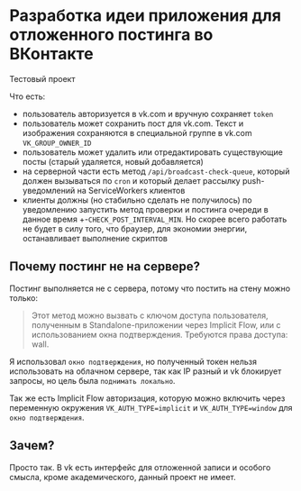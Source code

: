# Разработка идеи приложения для отложенного постинга во ВКонтакте

Тестовый проект

Что есть:
* пользователь авторизуется в vk.com и вручную сохраняет `token`
* пользователь может сохранить пост для vk.com. Текст и изображения сохраняются в специальной группе в vk.com 
  `VK_GROUP_OWNER_ID`
* пользователь может удалить или отредактировать существующие посты (старый удаляется, новый добавляется)
* на серверной части есть метод `/api/broadcast-check-queue`, который должен вызываться по `cron` и который делает
  рассылку push-уведомлений на ServiceWorkers клиентов   
* клиенты должны (но стабильно сделать не получилось) по уведомлению запустить метод проверки и постинга очереди 
  в данное время +-`CHECK_POST_INTERVAL_MIN`. Но скорее всего работать не будет в силу того, 
  что браузер, для экономии энергии, останавливает выполнение скриптов

## Почему постинг не на сервере?

Постинг выполняется не с сервера, потому что постить на стену можно только:

> Этот метод можно вызвать с ключом доступа пользователя, полученным в Standalone-приложении через Implicit Flow, или с
> использованием окна подтверждения. Требуются права доступа: wall.

Я использовал `окно подтверждения`, но полученный токен нельзя использовать на облачном сервере,
так как IP разный и vk блокирует запросы, но цель была `поднимать локально`. 

Так же есть Implicit Flow авторизация, которую можно включить 
через переменную окружения `VK_AUTH_TYPE=implicit` и `VK_AUTH_TYPE=window` для `окно подтверждения`.

## Зачем?

Просто так. В vk есть интерфейс для отложенной записи и особого смысла, кроме академического,
данный проект не имеет.
